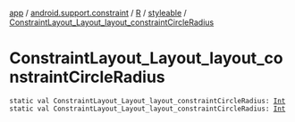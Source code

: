 [app](../../../index.md) / [android.support.constraint](../../index.md) / [R](../index.md) / [styleable](index.md) / [ConstraintLayout_Layout_layout_constraintCircleRadius](./-constraint-layout_-layout_layout_constraint-circle-radius.md)

# ConstraintLayout_Layout_layout_constraintCircleRadius

`static val ConstraintLayout_Layout_layout_constraintCircleRadius: `[`Int`](https://kotlinlang.org/api/latest/jvm/stdlib/kotlin/-int/index.html)
`static val ConstraintLayout_Layout_layout_constraintCircleRadius: `[`Int`](https://kotlinlang.org/api/latest/jvm/stdlib/kotlin/-int/index.html)